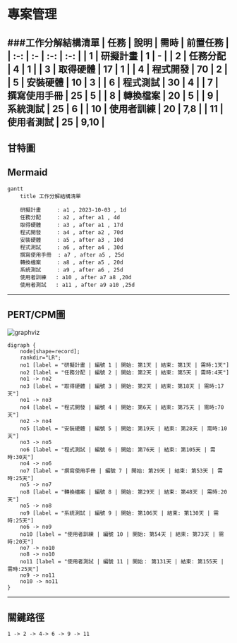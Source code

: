 # 專案管理

###工作分解結構清單
| 任務 | 說明 | 需時 | 前置任務 |
| :-: | :- | :-: | :-: |
| 1 | 研擬計畫 | 1 | - |
| 2 | 任務分配 | 4 | 1 |
| 3 | 取得硬體 | 17 | 1 |
| 4 | 程式開發 | 70 | 2 |
| 5 | 安裝硬體 | 10 | 3 |
| 6 | 程式測試 | 30 | 4 |
| 7 | 撰寫使用手冊 | 25 | 5 |
| 8 | 轉換檔案 | 20 | 5 |
| 9 | 系統測試 | 25 | 6 |
| 10 | 使用者訓練 | 20 | 7,8 |
| 11 | 使用者測試 | 25 | 9,10 |
---
## 甘特圖
## Mermaid
```mermaid
gantt
    title 工作分解結構清單

    研擬計畫     : a1 , 2023-10-03 , 1d
    任務分配     : a2 , after a1 , 4d
    取得硬體     : a3 , after a1 , 17d
    程式開發     : a4 , after a2 , 70d
    安裝硬體     : a5 , after a3 , 10d
    程式測試     : a6 , after a4 , 30d
    撰寫使用手冊  : a7 , after a5 , 25d
    轉換檔案     : a8 , after a5 , 20d
    系統測試     : a9 , after a6 , 25d
    使用者訓練   : a10 , after a7 a8 ,20d
    使用者測試   : a11 , after a9 a10 ,25d
```

---

## PERT/CPM圖

![graphviz](https://edotor.net/?engine=dot#digraph%20%7B%0A%09node%5Bshape%3Drecord%5D%3B%0A%09rankdir%3D%22LR%22%3B%0A%20%20%20%20no1%20%5Blabel%20%3D%20%22%E7%A0%94%E6%93%AC%E8%A8%88%E7%95%AB%20%7C%20%E7%B7%A8%E8%99%9F%201%20%7C%20%E9%96%8B%E5%A7%8B%3A%20%E7%AC%AC1%E5%A4%A9%20%7C%20%E7%B5%90%E6%9D%9F%3A%20%E7%AC%AC1%E5%A4%A9%20%7C%20%E9%9C%80%E6%99%82%3A1%E5%A4%A9%22%5D%0A%20%20%20%20no2%20%5Blabel%20%3D%20%22%E4%BB%BB%E5%8B%99%E5%88%86%E9%85%8D%20%7C%20%E7%B7%A8%E8%99%9F%202%20%7C%20%E9%96%8B%E5%A7%8B%3A%20%E7%AC%AC2%E5%A4%A9%20%7C%20%E7%B5%90%E6%9D%9F%3A%20%E7%AC%AC5%E5%A4%A9%20%7C%20%E9%9C%80%E6%99%82%3A4%E5%A4%A9%22%5D%0A%20%20%20%20no1%20-%3E%20no2%0A%20%20%20%20no3%20%5Blabel%20%3D%20%22%E5%8F%96%E5%BE%97%E7%A1%AC%E9%AB%94%20%7C%20%E7%B7%A8%E8%99%9F%203%20%7C%20%E9%96%8B%E5%A7%8B%3A%20%E7%AC%AC2%E5%A4%A9%20%7C%20%E7%B5%90%E6%9D%9F%3A%20%E7%AC%AC18%E5%A4%A9%20%7C%20%E9%9C%80%E6%99%82%3A17%E5%A4%A9%22%5D%0A%20%20%20%20no1%20-%3E%20no3%0A%20%20%20%20no4%20%5Blabel%20%3D%20%22%E7%A8%8B%E5%BC%8F%E9%96%8B%E7%99%BC%20%7C%20%E7%B7%A8%E8%99%9F%204%20%7C%20%E9%96%8B%E5%A7%8B%3A%20%E7%AC%AC6%E5%A4%A9%20%7C%20%E7%B5%90%E6%9D%9F%3A%20%E7%AC%AC75%E5%A4%A9%20%7C%20%E9%9C%80%E6%99%82%3A70%E5%A4%A9%22%5D%0A%20%20%20%20no2%20-%3E%20no4%0A%20%20%20%20no5%20%5Blabel%20%3D%20%22%E5%AE%89%E8%A3%9D%E7%A1%AC%E9%AB%94%20%7C%20%E7%B7%A8%E8%99%9F%205%20%7C%20%E9%96%8B%E5%A7%8B%3A%20%E7%AC%AC19%E5%A4%A9%20%7C%20%E7%B5%90%E6%9D%9F%3A%20%E7%AC%AC28%E5%A4%A9%20%7C%20%E9%9C%80%E6%99%82%3A10%E5%A4%A9%22%5D%0A%20%20%20%20no3%20-%3E%20no5%0A%20%20%20%20no6%20%5Blabel%20%3D%20%22%E7%A8%8B%E5%BC%8F%E6%B8%AC%E8%A9%A6%20%7C%20%E7%B7%A8%E8%99%9F%206%20%7C%20%E9%96%8B%E5%A7%8B%3A%20%E7%AC%AC76%E5%A4%A9%20%7C%20%E7%B5%90%E6%9D%9F%3A%20%E7%AC%AC105%E5%A4%A9%20%7C%20%E9%9C%80%E6%99%82%3A30%E5%A4%A9%22%5D%0A%20%20%20%20no4%20-%3E%20no6%0A%20%20%20%20no7%20%5Blabel%20%3D%20%22%E6%92%B0%E5%AF%AB%E4%BD%BF%E7%94%A8%E6%89%8B%E5%86%8A%20%7C%20%E7%B7%A8%E8%99%9F%207%20%7C%20%E9%96%8B%E5%A7%8B%3A%20%E7%AC%AC29%E5%A4%A9%20%7C%20%E7%B5%90%E6%9D%9F%3A%20%E7%AC%AC53%E5%A4%A9%20%7C%20%E9%9C%80%E6%99%82%3A25%E5%A4%A9%22%5D%0A%20%20%20%20no5%20-%3E%20no7%0A%20%20%20%20no8%20%5Blabel%20%3D%20%22%E8%BD%89%E6%8F%9B%E6%AA%94%E6%A1%88%20%7C%20%E7%B7%A8%E8%99%9F%208%20%7C%20%E9%96%8B%E5%A7%8B%3A%20%E7%AC%AC29%E5%A4%A9%20%7C%20%E7%B5%90%E6%9D%9F%3A%20%E7%AC%AC48%E5%A4%A9%20%7C%20%E9%9C%80%E6%99%82%3A20%E5%A4%A9%22%5D%0A%20%20%20%20no5%20-%3E%20no8%0A%20%20%20%20no9%20%5Blabel%20%3D%20%22%E7%B3%BB%E7%B5%B1%E6%B8%AC%E8%A9%A6%20%7C%20%E7%B7%A8%E8%99%9F%209%20%7C%20%E9%96%8B%E5%A7%8B%3A%20%E7%AC%AC106%E5%A4%A9%20%7C%20%E7%B5%90%E6%9D%9F%3A%20%E7%AC%AC130%E5%A4%A9%20%7C%20%E9%9C%80%E6%99%82%3A25%E5%A4%A9%22%5D%0A%20%20%20%20no6%20-%3E%20no9%0A%20%20%20%20no10%20%5Blabel%20%3D%20%22%E4%BD%BF%E7%94%A8%E8%80%85%E8%A8%93%E7%B7%B4%20%7C%20%E7%B7%A8%E8%99%9F%2010%20%7C%20%E9%96%8B%E5%A7%8B%3A%20%E7%AC%AC54%E5%A4%A9%20%7C%20%E7%B5%90%E6%9D%9F%3A%20%E7%AC%AC73%E5%A4%A9%20%7C%20%E9%9C%80%E6%99%82%3A20%E5%A4%A9%22%5D%0A%20%20%20%20no7%20-%3E%20no10%0A%20%20%20%20no8%20-%3E%20no10%0A%20%20%20%20no11%20%5Blabel%20%3D%20%22%E4%BD%BF%E7%94%A8%E8%80%85%E6%B8%AC%E8%A9%A6%20%7C%20%E7%B7%A8%E8%99%9F%2011%20%7C%20%E9%96%8B%E5%A7%8B%EF%BC%9A%20%E7%AC%AC131%E5%A4%A9%20%7C%20%E7%B5%90%E6%9D%9F%3A%20%E7%AC%AC155%E5%A4%A9%20%7C%20%E9%9C%80%E6%99%82%3A25%E5%A4%A9%22%5D%0A%20%20%20%20no9%20-%3E%20no11%0A%20%20%20%20no10%20-%3E%20no11%0A%7D)

```graphviz
digraph {
	node[shape=record];
	rankdir="LR";
    no1 [label = "研擬計畫 | 編號 1 | 開始: 第1天 | 結束: 第1天 | 需時:1天"]
    no2 [label = "任務分配 | 編號 2 | 開始: 第2天 | 結束: 第5天 | 需時:4天"]
    no1 -> no2
    no3 [label = "取得硬體 | 編號 3 | 開始: 第2天 | 結束: 第18天 | 需時:17天"]
    no1 -> no3
    no4 [label = "程式開發 | 編號 4 | 開始: 第6天 | 結束: 第75天 | 需時:70天"]
    no2 -> no4
    no5 [label = "安裝硬體 | 編號 5 | 開始: 第19天 | 結束: 第28天 | 需時:10天"]
    no3 -> no5
    no6 [label = "程式測試 | 編號 6 | 開始: 第76天 | 結束: 第105天 | 需時:30天"]
    no4 -> no6
    no7 [label = "撰寫使用手冊 | 編號 7 | 開始: 第29天 | 結束: 第53天 | 需時:25天"]
    no5 -> no7
    no8 [label = "轉換檔案 | 編號 8 | 開始: 第29天 | 結束: 第48天 | 需時:20天"]
    no5 -> no8
    no9 [label = "系統測試 | 編號 9 | 開始: 第106天 | 結束: 第130天 | 需時:25天"]
    no6 -> no9
    no10 [label = "使用者訓練 | 編號 10 | 開始: 第54天 | 結束: 第73天 | 需時:20天"]
    no7 -> no10
    no8 -> no10
    no11 [label = "使用者測試 | 編號 11 | 開始： 第131天 | 結束: 第155天 | 需時:25天"]
    no9 -> no11
    no10 -> no11
}
```
---

## 關鍵路徑
```
1 -> 2 -> 4-> 6 -> 9 -> 11